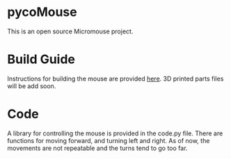 # pycoMouse

This is an open source Micromouse project.

# Build Guide

Instructions for building the mouse are provided [here](BuildGuide.md). 3D printed parts files will be add soon. 

# Code

A library for controlling the mouse is provided in the code.py file. There are functions for moving forward, and turning left and right. As of now, the movements are not repeatable and the turns tend to go too far. 
